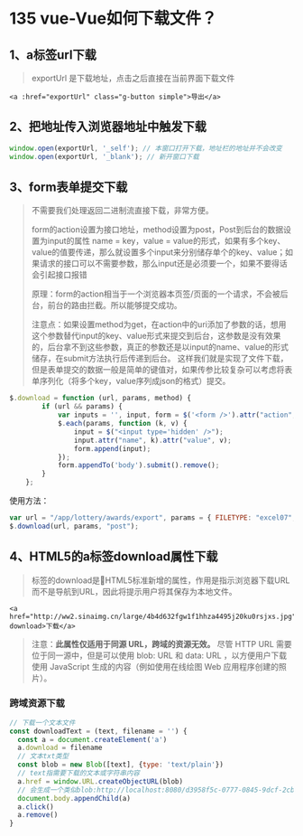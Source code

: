 # 135 vue-Vue如何下载文件？

## 1、a标签url下载

> exportUrl 是下载地址，点击之后直接在当前界面下载文件

```markup
<a :href="exportUrl" class="g-button simple">导出</a>
```

## 2、把地址传入浏览器地址中触发下载

```javascript
window.open(exportUrl, '_self'); // 本窗口打开下载，地址栏的地址并不会改变
window.open(exportUrl, '_blank'); // 新开窗口下载
```

## 3、form表单提交下载

> 不需要我们处理返回二进制流直接下载，非常方便。
>
> form的action设置为接口地址，method设置为post，Post到后台的数据设置为input的属性 name = key，value = value的形式，如果有多个key、value的值要传递，那么就设置多个input来分别储存单个的key、value；如果请求的接口可以不需要参数，那么input还是必须要一个，如果不要得话 会引起接口报错
>
> 原理：form的action相当于一个浏览器本页签/页面的一个请求，不会被后台，前台的路由拦截。所以能够提交成功。
>
> 注意点：如果设置method为get，在action中的uri添加了参数的话，想用这个参数替代input的key、value形式来提交到后台，这参数是没有效果的，后台拿不到这些参数，真正的参数还是以input的name、value的形式储存，在submit方法执行后传递到后台。 这样我们就是实现了文件下载，但是表单提交的数据一般是简单的键值对，如果传参比较复杂可以考虑将表单序列化（将多个key，value序列成json的格式）提交。

```javascript
$.download = function (url, params, method) {
        if (url && params) {
            var inputs = '', input, form = $('<form />').attr("action", url).attr("method", (method || "post"));
            $.each(params, function (k, v) {
                input = $("<input type='hidden' />");
                input.attr("name", k).attr("value", v);
                form.append(input);
            });
            form.appendTo('body').submit().remove();
        }
    };
```

使用方法：

```javascript
var url = "/app/lottery/awards/export", params = { FILETYPE: "excel07", FRMID: that.FRMID };
$.download(url, params, "post");
```

## 4、HTML5的a标签download属性下载

> 标签的download是HTML5标准新增的属性，作用是指示浏览器下载URL而不是导航到URL，因此将提示用户将其保存为本地文件。

```markup
<a href="http://ww2.sinaimg.cn/large/4b4d632fgw1f1hhza4495j20ku0rsjxs.jpg" download>下载</a>
```

> 注意：**此属性仅适用于同源 URL，跨域的资源无效。** 尽管 HTTP URL 需要位于同一源中，但是可以使用 blob: URL 和 data: URL ，以方便用户下载使用 JavaScript 生成的内容（例如使用在线绘图 Web 应用程序创建的照片）。

### 跨域资源下载

```javascript
// 下载一个文本文件
const downloadText = (text, filename = '') {
  const a = document.createElement('a')
  a.download = filename
  // 文本txt类型 
  const blob = new Blob([text], {type: 'text/plain'}) 
  // text指需要下载的文本或字符串内容
  a.href = window.URL.createObjectURL(blob) 
  // 会生成一个类似blob:http://localhost:8080/d3958f5c-0777-0845-9dcf-2cb28783acaf 这样的URL字符串
  document.body.appendChild(a)  
  a.click()
  a.remove()
}
```


